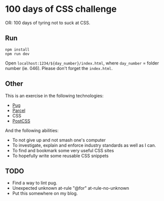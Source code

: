 # 100 days of CSS challenge

OR: 100 days of tyring not to suck at CSS.

## Run

```$xslt
npm install
npm run dev
```

Open `localhost:1234/${day_number}/index.html`, where `day_number` = folder number (ie. 046).
Please don't forget the `index.html`.

## Other

This is an exercise in the following technologies:

* [Pug](https://pugjs.org)
* [Parcel](https://parceljs.org)
* CSS
* [PostCSS](https://postcss.org)

And the following abilities:

* To not give up and not smash one's computer
* To investigate, explain and enforce industry standards as well as I can.
* To find and bookmark some very useful CSS sites
* To hopefully write some reusable CSS snippets


## TODO

* Find a way to lint pug.
* Unexpected unknown at-rule "@for"   at-rule-no-unknown
* Put this somewhere on my blog.
